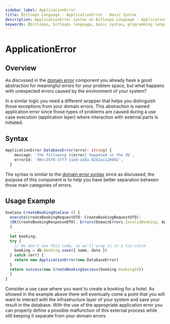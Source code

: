 ```yaml
---
sidebar_label: ApplicationError
title: Bitloops Language - ApplicationError - Basic Syntax 
description: ApplicationError syntax on Bitloops Language - Application Erros occur when there is an error in the application layer where interaction with external parts is initiated 
keywords: [bitloops, bitloops language, basic syntax, programming language, variables, types, objects, data types, classes, interfaces, modules, functions, loops, services]
---
```


# ApplicationError

## Overview

As discussed in the [domain error](./domain-error.md) component you
already have a good abstraction for meaningful errors for your problem space, but
what happens with unexpected errors caused by the environment of your system?

In a similar logic you need a different wrapper that helps you distinguish those
exceptions from your domain errors.
This abstraction is named application error since those types of problems are
caused during a use case execution (application layer) where interaction with external parts is initiated.

## Syntax

```typescript
ApplicationError DatabaseError(error: string) {
    message: `the following ${error} happened in the db`,
    errorId: 'd0cc35f0-37f7-11ed-a261-0242ac120002',
  }
```

The syntax is similar to the [domain error syntax](./domain-error#syntax) since
as discussed, the purpose of this component is to help you have better
separation between those main categories of errors.

## Usage Example

```typescript
UseCase CreateBookingUseCase () {
  execute(createBookingRequestDTO: CreateBookingRequestDTO):
  (OK(CreateBookingResponseDTO), Errors(DomainErrors.InvalidBooking, ApplicationErrors.UndefinedName))
  {
    ...
  let booking;
  try {
    // We don't own this code, so we'll wrap it in a try-catch
    booking = db.Booking.save({ name, date })
  } catch (err) {
    return new ApplicationError(new DatabaseError)
  }
  return success(new CreateBookingSuccess(booking.bookingId))
  }
}
```

Consider a use case where you want to create a booking for a hotel. As showed in
the example above there will eventually come a point that you will want to
interact with the infrastructure layer of your system and save your result in the
database. With the use of the appropriate application error you can properly
define a possible malfunction of this external process while still keeping it
separate from your domain errors.
